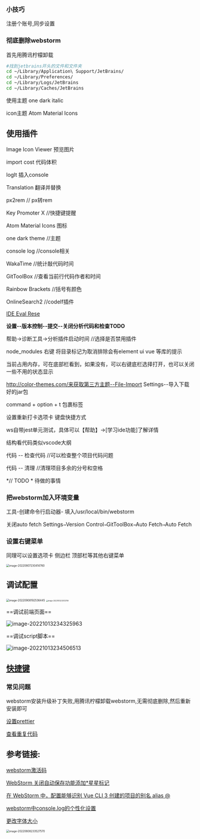 ### 小技巧

注册个账号,同步设置



### 彻底删除webstorm

首先用腾讯柠檬卸载

```bash
#找到jetbrains开头的文件和文件夹
cd ~/Library/Application\ Support/JetBrains/  
cd ~/Library/Preferences/  
cd ~/Library/Logs/JetBrains
cd ~/Library/Caches/JetBrains
```

使用主题 one dark italic

icon主题  Atom Material Icons

## 使用插件

Image Icon Viewer  预览图片

import cost  代码体积

logIt  插入console

Translation  翻译并替换

px2rem  // px转rem

Key Promoter X  //快捷键提醒

Atom Material Icons 图标

one dark theme //主题

console log //console相关

WakaTime  //统计敲代码时间

GitToolBox  //查看当前行代码作者和时间

Rainbow Brackets  //括号有颜色

OnlineSearch2 //codeIf插件

[ IDE Eval Rese](https://blog.csdn.net/alan_alei/article/details/111738323)





**设置--版本控制--提交--关闭分析代码和检查TODO**

帮助->诊断工具->分析插件启动时间 //选择是否禁用插件

node_modules  右键  将目录标记为取消排除会有element ui vue 等库的提示

当前占用内存，可在底部栏看到，如果没有，可以右键底栏选择打开，也可以关闭一些不用的状态显示

http://color-themes.com/来获取第三方主题--File-Import Settings--导入下载好的jar包

command + option + t 包裹标签

设置重新打卡选项卡  键盘快捷方式

ws自带jest单元测试，具体可以【帮助】->[学习ide功能]了解详情

结构看代码类似vscode大纲

代码  -- 检查代码  //可以检查整个项目代码问题

代码  -- 清理   //清理项目多余的分号和空格

*// TODO * 待做的事情



### 把webstorm加入环境变量

工具-创建命令行启动器- 填入/usr/local/bin/webstorm



关闭auto fetch   Settings` → `Version Control` → `GitToolBox` → `Auto Fetch` → `Auto Fetch



### 设置右键菜单

同理可以设置选项卡 侧边栏 顶部栏等其他右键菜单

<img src="https://image.zhuyuanzheng1.top/image-20220807230414760.png" alt="image-20220807230414760" style="zoom:50%;" />



## 调试配置

<img src="https://image.zhuyuanzheng1.top/image-20220908192536445.png" alt="image-20220908192536445" style="zoom:50%;" />

<img src="https://image.zhuyuanzheng1.top/image-20221013233512799.png" alt="image-20221013233512799" style="zoom:30%;" />

==调试前端页面==

![image-20221013234325963](https://image.zhuyuanzheng1.top/image-20221013234325963.png)

==调试script脚本==

![image-20221013234506513](https://image.zhuyuanzheng1.top/image-20221013234506513.png)



## [快捷键](快捷键.md##webstorm)



### 常见问题

webstorm安装升级补丁失败,用腾讯柠檬卸载webstorm,无需彻底删除,然后重新安装即可



[设置prettier](https://gitee.com/zyzcode/gitee-pic/raw/master/20210724111405.png)

[查看重复代码](https://juejin.cn/post/6963835326821302303)

## 参考链接:

[webstorm激活码](http://www.webstorm.vip/)

[WebStorm 关闭自动保存功能添加*星星标记](https://blog.csdn.net/fisherapp1995/article/details/85063199)

[在 WebStorm 中，配置能够识别 Vue CLI 3 创建的项目的别名 alias @](https://juejin.cn/post/6844903802185891848)

[webstorm中console.log的个性化设置](https://blog.csdn.net/qq_36609655/article/details/109055848)

[更改字体大小](https://qpluspicture.oss-cn-beijing.aliyuncs.com/up/gatYqk.png)



<img src="https://image.zhuyuanzheng1.top/image-20220608233527570.png" alt="image-20220608233527570" style="zoom:50%;" />

